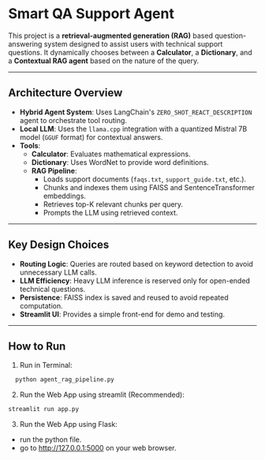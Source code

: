 # Smart QA Support Agent

This project is a **retrieval-augmented generation (RAG)** based question-answering system designed to assist users with technical support questions. It dynamically chooses between a **Calculator**, a **Dictionary**, and a **Contextual RAG agent** based on the nature of the query.

---

## Architecture Overview

- **Hybrid Agent System**: Uses LangChain's `ZERO_SHOT_REACT_DESCRIPTION` agent to orchestrate tool routing.
- **Local LLM**: Uses the `llama.cpp` integration with a quantized Mistral 7B model (`GGUF` format) for contextual answers.
- **Tools**: 
  - **Calculator**: Evaluates mathematical expressions.
  - **Dictionary**: Uses WordNet to provide word definitions.
  - **RAG Pipeline**:
    - Loads support documents (`faqs.txt`, `support_guide.txt`, etc.).
    - Chunks and indexes them using FAISS and SentenceTransformer embeddings.
    - Retrieves top-K relevant chunks per query.
    - Prompts the LLM using retrieved context.

---

## Key Design Choices

- **Routing Logic**: Queries are routed based on keyword detection to avoid unnecessary LLM calls.
- **LLM Efficiency**: Heavy LLM inference is reserved only for open-ended technical questions.
- **Persistence**: FAISS index is saved and reused to avoid repeated computation.
- **Streamlit UI**: Provides a simple front-end for demo and testing.

---

## How to Run

1. Run in Terminal:
```bash
  python agent_rag_pipeline.py
```

2. Run the Web App using streamlit (Recommended):
```bash
streamlit run app.py
```
3. Run the Web App using Flask:
- run the python file.
- go to http://127.0.0.1:5000 on your web browser.